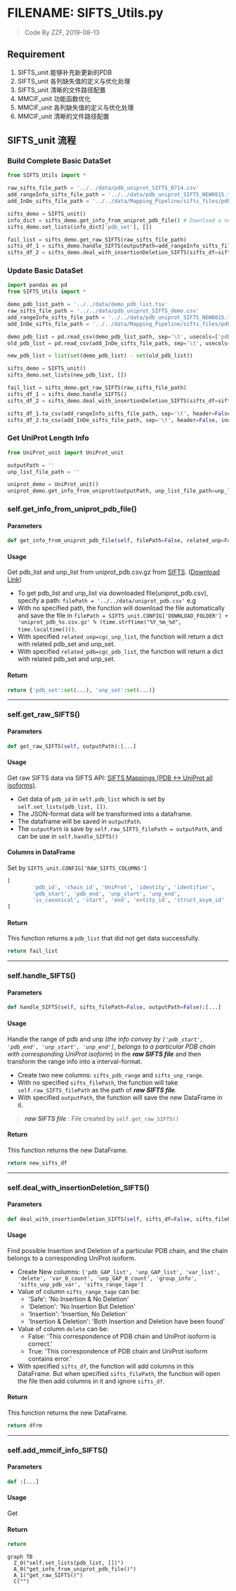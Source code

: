 # FILENAME: SIFTS_Utils.py
> Code By ZZF, 2019-08-13

## Requirement
1. SIFTS_unit 能够补充新更新的PDB
2. SIFTS_unit 各列缺失值的定义与优化处理
3. SIFTS_unit 清晰的文件路径配置
4. MMCIF_unit 功能函数优化
5. MMCIF_unit 各列缺失值的定义与优化处理
5. MMCIF_unit 清晰的文件路径配置

## SIFTS_unit 流程
### Build Complete Basic DataSet
```py
from SIFTS_Utils import *

raw_sifts_file_path = '../../data/pdb_uniprot_SIFTS_0714.csv'
add_rangeInfo_sifts_file_path = '../../data/pdb_uniprot_SIFTS_NEW0815.tsv'
add_InDe_sifts_file_path = '../../data/Mapping_Pipeline/sifts_files/pdb_uniprot_SIFTS_delwithInDe_0815.tsv'

sifts_demo = SIFTS_unit()
info_dict = sifts_demo.get_info_from_uniprot_pdb_file() # Download a new file
sifts_demo.set_lists(info_dict['pdb_set'], [])

fail_list = sifts_demo.get_raw_SIFTS(raw_sifts_file_path)
sifts_df_1 = sifts_demo.handle_SIFTS(outputPath=add_rangeInfo_sifts_file_path)
sifts_df_2 = sifts_demo.deal_with_insertionDeletion_SIFTS(sifts_df=sifts_df_1, outputPath=add_InDe_sifts_file_path)
```

### Update Basic DataSet
```py
import pandas as pd
from SIFTS_Utils import *

demo_pdb_list_path = '../../data/demo_pdb_list.tsv'
raw_sifts_file_path = '../../data/pdb_uniprot_SIFTS_demo.csv'
add_rangeInfo_sifts_file_path = '../../data/pdb_uniprot_SIFTS_NEW0815.tsv'
add_InDe_sifts_file_path = '../../data/Mapping_Pipeline/sifts_files/pdb_uniprot_SIFTS_delwithInDe_0815.tsv'

demo_pdb_list = pd.read_csv(demo_pdb_list_path, sep='\t', usecols=['pdb_id'])['pdb_id']
old_pdb_list = pd.read_csv(add_InDe_sifts_file_path, sep='\t', usecols=['pdb_id'])['pdb_id']

new_pdb_list = list(set(demo_pdb_list) - set(old_pdb_list))

sifts_demo = SIFTS_unit()
sifts_demo.set_lists(new_pdb_list, [])

fail_list = sifts_demo.get_raw_SIFTS(raw_sifts_file_path)
sifts_df_1 = sifts_demo.handle_SIFTS()
sifts_df_2 = sifts_demo.deal_with_insertionDeletion_SIFTS(sifts_df=sifts_df_1)

sifts_df_1.to_csv(add_rangeInfo_sifts_file_path, sep='\t', header=False, index=False, mode='a+')
sifts_df_2.to_csv(add_InDe_sifts_file_path, sep='\t', header=False, index=False, mode='a+')
```

### Get UniProt Length Info
```py
from UniProt_unit import UniProt_unit

outputPath = ''
unp_list_file_path = ''

uniprot_demo = UniProt_unit()
uniprot_demo.get_info_from_uniprot(outputPath, unp_list_file_path=unp_list_file_path)


```

### self.get_info_from_uniprot_pdb_file()

#### Parameters

```py
def get_info_from_uniprot_pdb_file(self, filePath=False, related_unp=False, related_pdb=False):[...]
```

#### Usage
Get pdb_list and unp_list from uniprot_pdb.csv.gz from [SIFTS](http://www.ebi.ac.uk/pdbe/docs/sifts/quick.html "Reference"). ([Download Link](ftp://ftp.ebi.ac.uk/pub/databases/msd/sifts/flatfiles/csv/uniprot_pdb.csv.gz "Click to download the file"))
* To get pdb_list and unp_list via downloaded file(uniprot_pdb.csv), specify a path: ```filePath = '../../data/uniprot_pdb.csv'``` e.g
* With no specified path, the function will download the file automatically and save the file in ```filePath = SIFTS_unit.CONFIG['DOWNLOAD_FOLDER'] + 'uniprot_pdb_%s.csv.gz' % (time.strftime("%Y_%m_%d", time.localtime()))```.
* With specified ```related_unp=cgc_unp_list```, the function will return a dict with related pdb_set and unp_set.
* With specified ```related_pdb=cgc_pdb_list```, the function will return a dict with related pdb_set and unp_set.

#### Return

```py
return {'pdb_set':set(...), 'unp_set':set(...)}
```

---

### self.get_raw_SIFTS()

#### Parameters

```py
def get_raw_SIFTS(self, outputPath):[...]
```

#### Usage
Get raw SIFTS data via SIFTS API: [SIFTS Mappings (PDB <-> UniProt all isoforms)](http://www.ebi.ac.uk/pdbe/api/doc/sifts.html "Web Link").
* Get data of ```pdb_id``` in ```self.pdb_list``` which is set by ```self.set_lists(pdb_list, [])```.
* The JSON-format data will be transformed into a dataframe.
* The dataframe will be saved in ```outputPath```.
* The ```outputPath``` is save by ```self.raw_SIFTS_filePath = outputPath```, and can be use in ```self.handle_SIFTS()```

#### Columns in DataFrame
Set by ```SIFTS_unit.CONFIG['RAW_SIFTS_COLUMNS']```

```py
[
        'pdb_id', 'chain_id', 'UniProt', 'identity', 'identifier',
        'pdb_start', 'pdb_end', 'unp_start', 'unp_end',
        'is_canonical', 'start', 'end', 'entity_id', 'struct_asym_id'
]
```

#### Return
This function returns a ```pdb_list``` that did not get data successfully.

```py
return fail_list
```

---

### self.handle_SIFTS()

#### Parameters

```py
def handle_SIFTS(self, sifts_filePath=False, outputPath=False):[...]
```

#### Usage
Handle the range of pdb and unp (_the info convey by ```['pdb_start', 'pdb_end', 'unp_start', 'unp_end']```, belongs to a particular PDB chain with corresponding UniProt isoform_) in the ___raw SIFTS file___ and then transform the range info into a interval-format.
* Create two new columns: ```sifts_pdb_range```  and ```sifts_unp_range```.
* With no specified ```sifts_filePath```, the function will take ```self.raw_SIFTS_filePath``` as the path of ___raw SIFTS file___.
* With specified ```outputPath```, the function will save the new DataFrame in it.
>  ___raw SIFTS file___ : File created by ```self.get_raw_SIFTS()```

#### Return
This function returns the new DataFrame.

```py
return new_sifts_df
```

---

### self.deal_with_insertionDeletion_SIFTS()

#### Parameters

```py
def deal_with_insertionDeletion_SIFTS(self, sifts_df=False, sifts_filePath=False, outputPath=False):[...]
```

#### Usage
Find possible Insertion and Deletion of a particular PDB chain, and the chain belongs to a corresponding UniProt isoform.
* Create New columns: ```['pdb_GAP_list', 'unp_GAP_list', 'var_list', 'delete', 'var_0_count', 'unp_GAP_0_count', 'group_info', 'sifts_unp_pdb_var', 'sifts_range_tage']```
* Value of column ```sifts_range_tage``` can be:
    * 'Safe': 'No Insertion & No Deletion'
    * 'Deletion': 'No Insertion But Deletion'
    * 'Insertion': 'Insertion, No Deletion'
    * 'Insertion & Deletion': 'Both Insertion and Deletion have been found'
* Value of column ```delete``` can be:
    * False: 'This correspondence of PDB chain and UniProt isoform is correct.'
    * True: 'This correspondence of PDB chain and UniProt isoform contains error.'
* With specified ```sifts_df```, the function will add columns in this DataFrame. But when specified ```sifts_filePath```, the function will open the file then add columns in it and ignore ```sifts_df```.


#### Return
This function returns the new DataFrame.

```py
return dfrm
```

---

### self.add_mmcif_info_SIFTS()

#### Parameters

```py
def :[...]
```

#### Usage
Get


#### Return

```py
return
```














```mermaid
graph TB
  Z_0("self.set_lists(pdb_list, [])")
  A_0("get_info_from_uniprot_pdb_file()")
  A_1("get_raw_SIFTS()")
  C("")
```
